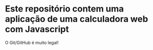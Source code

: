 Este repositório contem uma aplicação de uma calculadora web com Javascript
============================================================================= 

O Git/GitHub é muito legal!